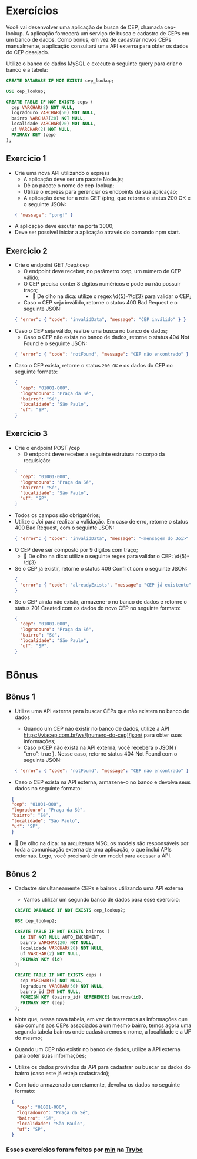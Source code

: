 # Exercícios

Você vai desenvolver uma aplicação de busca de CEP, chamada cep-lookup. A aplicação fornecerá um serviço de busca e cadastro de CEPs em um banco de dados. Como bônus, em vez de cadastrar novos CEPs manualmente, a aplicação consultará uma API externa para obter os dados do CEP desejado.

Utilize o banco de dados MySQL e execute a seguinte query para criar o banco e a tabela:

```sql
CREATE DATABASE IF NOT EXISTS cep_lookup;

USE cep_lookup;

CREATE TABLE IF NOT EXISTS ceps (
  cep VARCHAR(8) NOT NULL,
  logradouro VARCHAR(50) NOT NULL,
  bairro VARCHAR(20) NOT NULL,
  localidade VARCHAR(20) NOT NULL,
  uf VARCHAR(2) NOT NULL,
  PRIMARY KEY (cep)
);
```

## Exercício 1

* Crie uma nova API utilizando o express
   * A aplicação deve ser um pacote Node.js;
   * Dê ao pacote o nome de cep-lookup;
   * Utilize o express para gerenciar os endpoints da sua aplicação;
   * A aplicação deve ter a rota GET /ping, que retorna o status 200 OK e o seguinte JSON:
   ```json
   { "message": "pong!" }
   ```
* A aplicação deve escutar na porta 3000;
* Deve ser possível iniciar a aplicação através do comando npm start.

## Exercício 2

* Crie o endpoint GET /cep/:cep
   * O endpoint deve receber, no parâmetro :cep, um número de CEP válido;
   * O CEP precisa conter 8 dígitos numéricos e pode ou não possuir traço;
     * 👀 De olho na dica: utilize o regex \d{5}-?\d{3} para validar o CEP;
   * Caso o CEP seja inválido, retorne o status 400 Bad Request e o seguinte JSON:
   ```json
   { "error": { "code": "invalidData", "message": "CEP inválido" } }
   ```
* Caso o CEP seja válido, realize uma busca no banco de dados;
   * Caso o CEP não exista no banco de dados, retorne o status 404 Not Found e o seguinte JSON:
   ```json
   { "error": { "code": "notFound", "message": "CEP não encontrado" } }
   ```
- Caso o CEP exista, retorne o status `200 OK` e os dados do CEP no seguinte formato:
   ```json
   {
     "cep": "01001-000",
     "logradouro": "Praça da Sé",
     "bairro": "Sé",
     "localidade": "São Paulo",
     "uf": "SP",
   }
   ```

## Exercício 3

* Crie o endpoint POST /cep
   * O endpoint deve receber a seguinte estrutura no corpo da requisição:
   ```json
   {
     "cep": "01001-000",
     "logradouro": "Praça da Sé",
     "bairro": "Sé",
     "localidade": "São Paulo",
     "uf": "SP",
   }
   ```
* Todos os campos são obrigatórios;
* Utilize o Joi para realizar a validação. Em caso de erro, retorne o status 400 Bad Request, com o seguinte JSON:
   ```json
   { "error": { "code": "invalidData", "message": "<mensagem do Joi>" } }
   ```
* O CEP deve ser composto por 9 dígitos com traço;
   * 👀 De olho na dica: utilize o seguinte regex para validar o CEP: \d{5}-\d{3}
* Se o CEP já existir, retorne o status 409 Conflict com o seguinte JSON:
   ```json
   {
     "error": { "code": "alreadyExists", "message": "CEP já existente" }
   }
   ```
* Se o CEP ainda não existir, armazene-o no banco de dados e retorne o status 201 Created com os dados do novo CEP no seguinte formato:
   ```json
   {
     "cep": "01001-000",
     "logradouro": "Praça da Sé",
     "bairro": "Sé",
     "localidade": "São Paulo",
     "uf": "SP",
   }
   ```

# Bônus

## Bônus 1
* Utilize uma API externa para buscar CEPs que não existem no banco de dados
   * Quando um CEP não existir no banco de dados, utilize a API https://viacep.com.br/ws/[numero-do-cep]/json/ para obter suas informações;
   * Caso o CEP não exista na API externa, você receberá o JSON { "erro": true }. Nesse caso, retorne status 404 Not Found com o seguinte JSON:

   ```json
   { "error": { "code": "notFound", "message": "CEP não encontrado" } }
   ```

* Caso o CEP exista na API externa, armazene-o no banco e devolva seus dados no seguinte formato:

```json
  {
  "cep": "01001-000",
  "logradouro": "Praça da Sé",
  "bairro": "Sé",
  "localidade": "São Paulo",
  "uf": "SP",
  }
```

* 👀 De olho na dica: na arquitetura MSC, os models são responsáveis por toda a comunicação externa de uma aplicação, o que inclui APIs externas. Logo, você precisará de um model para acessar a API.

## Bônus 2
* Cadastre simultaneamente CEPs e bairros utilizando uma API externa
   * Vamos utilizar um segundo banco de dados para esse exercício:

    ```sql
    CREATE DATABASE IF NOT EXISTS cep_lookup2;

    USE cep_lookup2;

    CREATE TABLE IF NOT EXISTS bairros (
      id INT NOT NULL AUTO_INCREMENT,
      bairro VARCHAR(20) NOT NULL,
      localidade VARCHAR(20) NOT NULL,
      uf VARCHAR(2) NOT NULL,
      PRIMARY KEY (id)
    );

    CREATE TABLE IF NOT EXISTS ceps (
      cep VARCHAR(8) NOT NULL,
      logradouro VARCHAR(50) NOT NULL,
      bairro_id INT NOT NULL,
      FOREIGN KEY (bairro_id) REFERENCES bairros(id),
      PRIMARY KEY (cep)
    );
    ```

* Note que, nessa nova tabela, em vez de trazermos as informações que são comuns aos CEPs associados a um mesmo bairro, temos agora uma segunda tabela bairros onde cadastraremos o nome, a localidade e a UF do mesmo;
* Quando um CEP não existir no banco de dados, utilize a API externa para obter suas informações;
* Utilize os dados provindos da API para cadastrar ou buscar os dados do bairro (caso este já esteja cadastrado);
* Com tudo armazenado corretamente, devolva os dados no seguinte formato:

```json
  {
    "cep": "01001-000",
    "logradouro": "Praça da Sé",
    "bairro": "Sé",
    "localidade": "São Paulo",
    "uf": "SP",
  }
```

### Esses exercícios foram feitos por [min](https://www.linkedin.com/in/jonathan-r-andrade/) na [Trybe](https://www.betrybe.com/)
